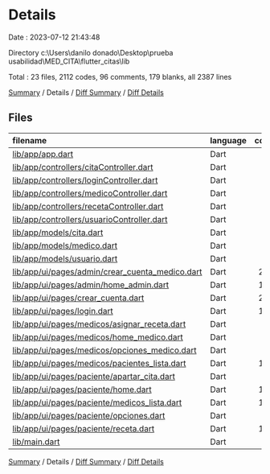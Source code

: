 # Details

Date : 2023-07-12 21:43:48

Directory c:\\Users\\danilo donado\\Desktop\\prueba usabilidad\\MED_CITA\\flutter_citas\\lib

Total : 23 files,  2112 codes, 96 comments, 179 blanks, all 2387 lines

[Summary](results.md) / Details / [Diff Summary](diff.md) / [Diff Details](diff-details.md)

## Files
| filename | language | code | comment | blank | total |
| :--- | :--- | ---: | ---: | ---: | ---: |
| [lib/app/app.dart](/lib/app/app.dart) | Dart | 20 | 0 | 2 | 22 |
| [lib/app/controllers/citaController.dart](/lib/app/controllers/citaController.dart) | Dart | 28 | 0 | 3 | 31 |
| [lib/app/controllers/loginController.dart](/lib/app/controllers/loginController.dart) | Dart | 70 | 0 | 8 | 78 |
| [lib/app/controllers/medicoController.dart](/lib/app/controllers/medicoController.dart) | Dart | 71 | 1 | 11 | 83 |
| [lib/app/controllers/recetaController.dart](/lib/app/controllers/recetaController.dart) | Dart | 21 | 0 | 5 | 26 |
| [lib/app/controllers/usuarioController.dart](/lib/app/controllers/usuarioController.dart) | Dart | 57 | 0 | 4 | 61 |
| [lib/app/models/cita.dart](/lib/app/models/cita.dart) | Dart | 39 | 0 | 3 | 42 |
| [lib/app/models/medico.dart](/lib/app/models/medico.dart) | Dart | 34 | 0 | 7 | 41 |
| [lib/app/models/usuario.dart](/lib/app/models/usuario.dart) | Dart | 60 | 0 | 4 | 64 |
| [lib/app/ui/pages/admin/crear_cuenta_medico.dart](/lib/app/ui/pages/admin/crear_cuenta_medico.dart) | Dart | 225 | 15 | 16 | 256 |
| [lib/app/ui/pages/admin/home_admin.dart](/lib/app/ui/pages/admin/home_admin.dart) | Dart | 159 | 0 | 9 | 168 |
| [lib/app/ui/pages/crear_cuenta.dart](/lib/app/ui/pages/crear_cuenta.dart) | Dart | 285 | 0 | 13 | 298 |
| [lib/app/ui/pages/login.dart](/lib/app/ui/pages/login.dart) | Dart | 170 | 0 | 10 | 180 |
| [lib/app/ui/pages/medicos/asignar_receta.dart](/lib/app/ui/pages/medicos/asignar_receta.dart) | Dart | 78 | 0 | 12 | 90 |
| [lib/app/ui/pages/medicos/home_medico.dart](/lib/app/ui/pages/medicos/home_medico.dart) | Dart | 82 | 0 | 7 | 89 |
| [lib/app/ui/pages/medicos/opciones_medico.dart](/lib/app/ui/pages/medicos/opciones_medico.dart) | Dart | 97 | 0 | 6 | 103 |
| [lib/app/ui/pages/medicos/pacientes_lista.dart](/lib/app/ui/pages/medicos/pacientes_lista.dart) | Dart | 100 | 0 | 7 | 107 |
| [lib/app/ui/pages/paciente/apartar_cita.dart](/lib/app/ui/pages/paciente/apartar_cita.dart) | Dart | 57 | 0 | 8 | 65 |
| [lib/app/ui/pages/paciente/home.dart](/lib/app/ui/pages/paciente/home.dart) | Dart | 110 | 0 | 7 | 117 |
| [lib/app/ui/pages/paciente/medicos_lista.dart](/lib/app/ui/pages/paciente/medicos_lista.dart) | Dart | 104 | 80 | 12 | 196 |
| [lib/app/ui/pages/paciente/opciones.dart](/lib/app/ui/pages/paciente/opciones.dart) | Dart | 90 | 0 | 8 | 98 |
| [lib/app/ui/pages/paciente/receta.dart](/lib/app/ui/pages/paciente/receta.dart) | Dart | 132 | 0 | 15 | 147 |
| [lib/main.dart](/lib/main.dart) | Dart | 23 | 0 | 2 | 25 |

[Summary](results.md) / Details / [Diff Summary](diff.md) / [Diff Details](diff-details.md)